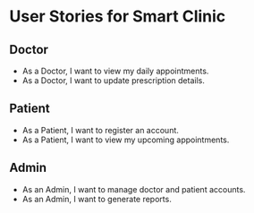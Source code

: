 # User Stories for Smart Clinic

## Doctor
- As a Doctor, I want to view my daily appointments.
- As a Doctor, I want to update prescription details.

## Patient
- As a Patient, I want to register an account.
- As a Patient, I want to view my upcoming appointments.

## Admin
- As an Admin, I want to manage doctor and patient accounts.
- As an Admin, I want to generate reports.
